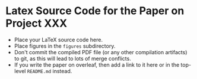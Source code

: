 # Latex Source Code for the Paper on Project XXX

- Place your LaTeX source code here.
- Place figures in the `figures` subdirectory.
- Don't commit the compiled PDF file (or any other compilation artifacts) to git, as this will lead to lots of merge conflicts.
- If you write the paper on overleaf, then add a link to it here or in the top-level `README.md` instead.
